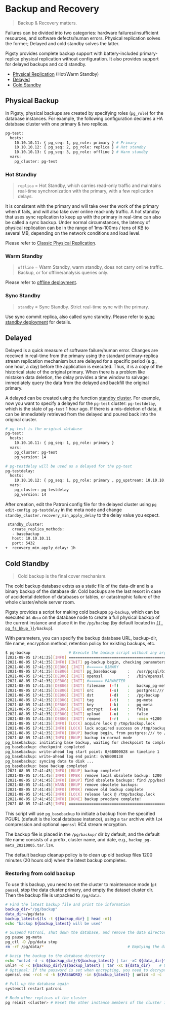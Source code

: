 # Backup and Recovery

> Backup & Recovery matters.

Failures can be divided into two categories: hardware failures/insufficient resources, and software defects/human errors. Physical replication solves the former; Delayed and cold standby solves the latter.

Pigsty provides complete backup support with battery-included primary-replica physical replication without configuration. It also provides support for delayed backups and cold standby.

* [Physical Replication](#Physical-backup) (Hot/Warm Standby)
* [Delayed](#Delayed)
* [Cold Standby](#Cold-Standby)



## Physical Backup

In Pigsty, physical backups are created by specifying roles (`pg_role`) for the database instances. For example, the following configuration declares a HA database cluster with one primary & two replicas.

```bash
pg-test:
  hosts:
    10.10.10.11: { pg_seq: 1, pg_role: primary } # Primary
    10.10.10.12: { pg_seq: 2, pg_role: replica } # Hot standby
    10.10.10.13: { pg_seq: 3, pg_role: offline } # Warm standby
  vars:
    pg_cluster: pg-test
```



### Hot Standby

> `replica` = Hot Standby, which carries read-only traffic and maintains real-time synchronization with the primary, with a few replication delays.

It is consistent with the primary and will take over the work of the primary when it fails, and will also take over online read-only traffic. A hot standby that uses sync replication to keep up with the primary in real-time can also be called a sync backup. Under normal circumstances, the latency of physical replication can be in the range of 1ms-100ms / tens of KB to several MB, depending on the network conditions and load level.

Please refer to [Classic Physical Replication](d-pgsql.md#M-S-Replication).



### Warm Standby

> `offline` = Warm Standby, warm standby, does not carry online traffic. Backup, or for offline/analysis queries only.

Please refer to [offline deployment](d-pgsql.md#Offline-Replica).



### Sync Standby

> `standby` = Sync Standby. Strict real-time sync with the primary.

Use sync commit replica, also called sync standby. Please refer to [sync standby deployment](d-pgsql.md#sync-standby) for details.



## Delayed

Delayed is a quick measure of software failure/human error. Changes are received in real-time from the primary using the standard primary-replica stream replication mechanism but are delayed for a specific period (e.g., one hour, a day) before the application is executed. Thus, it is a copy of the historical state of the original primary. When there is a problem like mistaken data deletion, the delay provides a time window to salvage: immediately query the data from the delayed and backfill the original primary.

A delayed can be created using the function [standby cluster](d-pgsql#standby-cluster). For example, now you want to specify a delayed for the `pg-test` cluster: `pg-testdelay`, which is the state of `pg-test` 1 hour ago. If there is a mis-deletion of data, it can be immediately retrieved from the delayed and poured back into the original cluster.

```bash
# pg-test is the original database
pg-test:
  hosts:
    10.10.10.11: { pg_seq: 1, pg_role: primary }
  vars:
    pg_cluster: pg-test
    pg_version: 14

# pg-testdelay will be used as a delayed for the pg-test
pg-testdelay:
  hosts:
    10.10.10.12: { pg_seq: 1, pg_role: primary , pg_upstream: 10.10.10.11 } # The actual role is Standby Leader
  vars:
    pg_cluster: pg-testdelay
    pg_version: 14    
```

After creation, edit the Patroni config file for the delayed cluster using `pg edit-config pg-testdelay` in the meta node and change `standby_cluster.recovery_min_apply_delay` to the delay value you expect.

```bash
 standby_cluster:
   create_replica_methods:
   - basebackup
   host: 10.10.10.11
   port: 5432
+  recovery_min_apply_delay: 1h
```



## Cold Standby

> Cold backup is the final cover mechanism.

The cold backup database exists as a static file of the data-dir and is a binary backup of the database dir. Cold backups are the last resort in case of accidental deletion of databases or tables, or catastrophic failure of the whole cluster/whole server room.

Pigsty provides a script for making cold backups `pg-backup`, which can be executed as `dbsu` on the database node to create a full physical backup of the current instance and place it in the `/pg/backup` (by default located in [`{{ pg_fs_bkup }}`](v-pgsql.md#pg_fs_bkup )`/backup`).

With parameters, you can specify the backup database URL, backup-dir, file name, encryption method, retention policy for existing backups, etc.

```bash
$ pg-backup                 # Execute the backup script without any arguments
[2021-08-05 17:41:35][INFO] ================================================================
[2021-08-05 17:41:35][INFO] [INIT] pg-backup begin, checking parameters
[2021-08-05 17:41:35][DEBUG] [INIT] #====== BINARY
[2021-08-05 17:41:35][DEBUG] [INIT] pg_basebackup     :   /usr/pgsql/bin/pg_basebackup
[2021-08-05 17:41:35][DEBUG] [INIT] openssl           :   /bin/openssl
[2021-08-05 17:41:35][DEBUG] [INIT] #====== PARAMETER
[2021-08-05 17:41:35][DEBUG] [INIT] filename  (-f)    :   backup_pg-meta_20210805.tar.lz4
[2021-08-05 17:41:35][DEBUG] [INIT] src       (-s)    :   postgres:///
[2021-08-05 17:41:35][DEBUG] [INIT] dst       (-d)    :   /pg/backup
[2021-08-05 17:41:35][DEBUG] [INIT] tag       (-t)    :   pg-meta
[2021-08-05 17:41:35][DEBUG] [INIT] key       (-k)    :   pg-meta
[2021-08-05 17:41:35][DEBUG] [INIT] encrypt   (-e)    :   false
[2021-08-05 17:41:35][DEBUG] [INIT] upload    (-u)    :   false
[2021-08-05 17:41:35][DEBUG] [INIT] remove    (-r)    :   -mmin +1200
[2021-08-05 17:41:35][INFO] [LOCK] acquire lock @ /tmp/backup.lock
[2021-08-05 17:41:35][INFO] [LOCK] lock acquired success on /tmp/backup.lock, pid=25438
[2021-08-05 17:41:35][INFO] [BKUP] backup begin, from postgres:/// to /pg/backup/backup_pg-meta_20210805.tar.lz4
[2021-08-05 17:41:35][INFO] [BKUP] backup in normal mode
pg_basebackup: initiating base backup, waiting for checkpoint to complete
pg_basebackup: checkpoint completed
pg_basebackup: write-ahead log start point: 0/6B000028 on timeline 1
pg_basebackup: write-ahead log end point: 0/6B000138
pg_basebackup: syncing data to disk ...
pg_basebackup: base backup completed
[2021-08-05 17:41:45][INFO] [BKUP] backup complete!
[2021-08-05 17:41:45][INFO] [RMBK] remove local obsolete backup: 1200
[2021-08-05 17:41:45][INFO] [BKUP] find obsolete backups: find /pg/backup/ -maxdepth 1 -type f -mmin +1200 -name 'backup*.lz4'
[2021-08-05 17:41:45][WARN] [BKUP] remove obsolete backups:
[2021-08-05 17:41:45][INFO] [RMBK] remove old backup complete
[2021-08-05 17:41:45][INFO] [LOCK] release lock @ /tmp/backup.lock
[2021-08-05 17:41:45][INFO] [DONE] backup procdure complete!
[2021-08-05 17:41:45][INFO] ================================================================
```

This script will use `pg_basebackup` to initiate a backup from the specified PGURL (default is the local database instance), using a `tar` archive with `lz4` compression and optional `openssl` RC4 stream encryption.

The backup file is placed in the `/pg/backup/` dir by default, and the default file name consists of a prefix, cluster name, and date, e.g., `backup_pg-meta_20210805.tar.lz4`.

The default backup cleanup policy is to clean up old backup files 1200 minutes (20 hours old) when the latest backup completes.



### Restoring from cold backup

To use this backup, you need to set the cluster to maintenance mode (`pt pause`), stop the data cluster primary, and empty the dataset cluster dir. Then the backup file is unpacked to `/pg/data`.

```bash
# Find the latest backup file and print the information
backup_dir="/pg/backup"
data_dir=/pg/data
backup_latest=$(ls -t ${backup_dir} | head -n1)
echo "backup ${backup_latest} will be used"

# Suspend Patroni, shut down the database, and remove the data directory (dangerous)
pg pause pg-meta
pg_ctl -D /pg/data stop
rm -rf /pg/data/*                                     # Emptying the data directory (dangerous)

# Unzip the backup to the database directory
echo "unlz4 -d -c ${backup_dir}/${backup_latest} | tar -xC ${data_dir}"
unlz4 -d -c ${backup_dir}/${backup_latest} | tar -xC ${data_dir}    # Unzip to the database directory
# Optional: If the password is set when encrypting, you need to decrypt it before decompressing it
openssl enc -rc4 -d -k ${PASSWORD} -in ${backup_latest} | unlz4 -d -c | tar -xC ${data_dir}

# Pull up the database again
systemctl restart patroni

# Redo other replicas of the cluster
pg reinit <cluster> # Reset the other instance members of the cluster in turn
```
